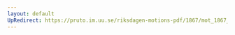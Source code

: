 ```yaml
---
layout: default
UpRedirect: https://pruto.im.uu.se/riksdagen-motions-pdf/1867/mot_1867__fk__fört/mot_1867__fk__fört-004.pdf
---
```

